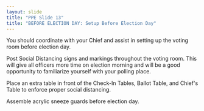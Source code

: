 ```yaml
---
layout: slide
title: "PPE Slide 13"
title: "BEFORE ELECTION DAY: Setup Before Election Day"
---
```


You should coordinate with your Chief and assist in setting up the voting room before election day.

Post Social Distancing signs and markings throughout the voting room. This will give all officers more time on election morning and will be a good opportunity to familiarize yourself with your polling place.

Place an extra table in front of the Check-In Tables, Ballot Table, and Chief's Table to enforce proper social distancing.

Assemble acrylic sneeze guards before election day.
